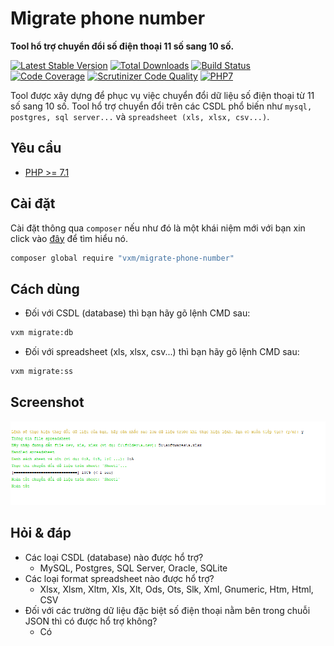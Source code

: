 # Migrate phone number

**Tool hổ trợ chuyển đổi số điện thoại 11 số sang 10 số.**

[![Latest Stable Version](https://poser.pugx.org/vxm/migrate-phone-number/v/stable)](https://packagist.org/packages/vxm/migrate-phone-number)
[![Total Downloads](https://poser.pugx.org/vxm/migrate-phone-number/downloads)](https://packagist.org/packages/vxm/migrate-phone-number)
[![Build Status](https://travis-ci.org/vuongxuongminh/migrate-phone-number.svg?branch=master)](https://travis-ci.org/vuongxuongminh/migrate-phone-number)
[![Code Coverage](https://scrutinizer-ci.com/g/vuongxuongminh/migrate-phone-number/badges/coverage.png?b=master)](https://scrutinizer-ci.com/g/vuongxuongminh/migrate-phone-number/?branch=master)
[![Scrutinizer Code Quality](https://scrutinizer-ci.com/g/vuongxuongminh/migrate-phone-number/badges/quality-score.png?b=master)](https://scrutinizer-ci.com/g/vuongxuongminh/migrate-phone-number/?branch=master)
[![PHP7](https://img.shields.io/badge/Powered_by-PHP_7.1-green.svg?style=flat)](http://php.net)

Tool được xây dựng để phục vụ việc chuyển đổi dữ liệu số điện thoại từ 11 số sang 10 số.
Tool hổ trợ chuyển đổi trên các CSDL phổ biến như `mysql, postgres, sql server...` và 
`spreadsheet (xls, xlsx, csv...)`.

## Yêu cầu
* [PHP >= 7.1](http://php.net)

## Cài đặt

Cài đặt thông qua `composer` nếu như đó là một khái niệm mới với bạn xin click vào 
[đây](http://getcomposer.org/download/) để tìm hiểu nó.

```sh
composer global require "vxm/migrate-phone-number"
```

## Cách dùng

+ Đối với CSDL (database) thì bạn hãy gõ lệnh CMD sau:

```sh
vxm migrate:db
```

+ Đối với spreadsheet (xls, xlsx, csv...) thì bạn hãy gõ lệnh CMD sau:

```sh
vxm migrate:ss
```

## Screenshot

![1](screenshots/1.png)

## Hỏi & đáp

+ Các loại CSDL (database) nào được hổ trợ?
    - MySQL, Postgres, SQL Server, Oracle, SQLite
+ Các loại format spreadsheet nào được hổ trợ?
    - Xlsx, Xlsm, Xltm, Xls, Xlt, Ods, Ots, Slk, Xml, Gnumeric, Htm, Html, CSV
+ Đối với các trường dữ liệu đặc biệt số điện thoại nằm bên trong chuỗi JSON thì có được hổ trợ không?
    - Có
